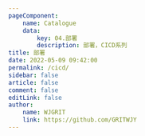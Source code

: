 ```yaml
---
pageComponent:
    name: Catalogue
    data:
        key: 04.部署
        description: 部署，CICD系列
title: 部署
date: 2022-05-09 09:42:00
permalink: /cicd/
sidebar: false
article: false
comment: false
editLink: false
author:
    name: WJGRIT
    link: https://github.com/GRITWJY
---
```


